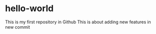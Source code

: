 # hello-world
This is my first repository in Github
This is about adding new features in new commit
